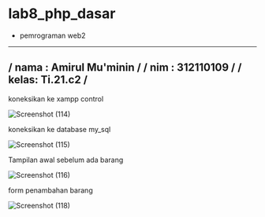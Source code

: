 # lab8_php_dasar

- pemrograman web2

-----------------------------
 /  nama : Amirul Mu'minin /
 /  nim  : 312110109      /
 /  kelas: Ti.21.c2      /
-------------------------

koneksikan ke xampp control

![Screenshot (114)](https://user-images.githubusercontent.com/116171779/227879697-8aae2cc0-16af-4919-934d-07b2091a2aed.png)

koneksikan ke database my_sql

![Screenshot (115)](https://user-images.githubusercontent.com/116171779/227879828-341d9815-4d21-4033-8d96-1f391c06cbf1.png)

Tampilan awal sebelum ada barang

![Screenshot (116)](https://user-images.githubusercontent.com/116171779/227879922-a80f783f-eb8b-4d11-9612-01da9ae97052.png)

form penambahan barang

![Screenshot (118)](https://user-images.githubusercontent.com/116171779/227880039-3e3f69f8-c675-4046-a8af-60a9472e2bd4.png)

